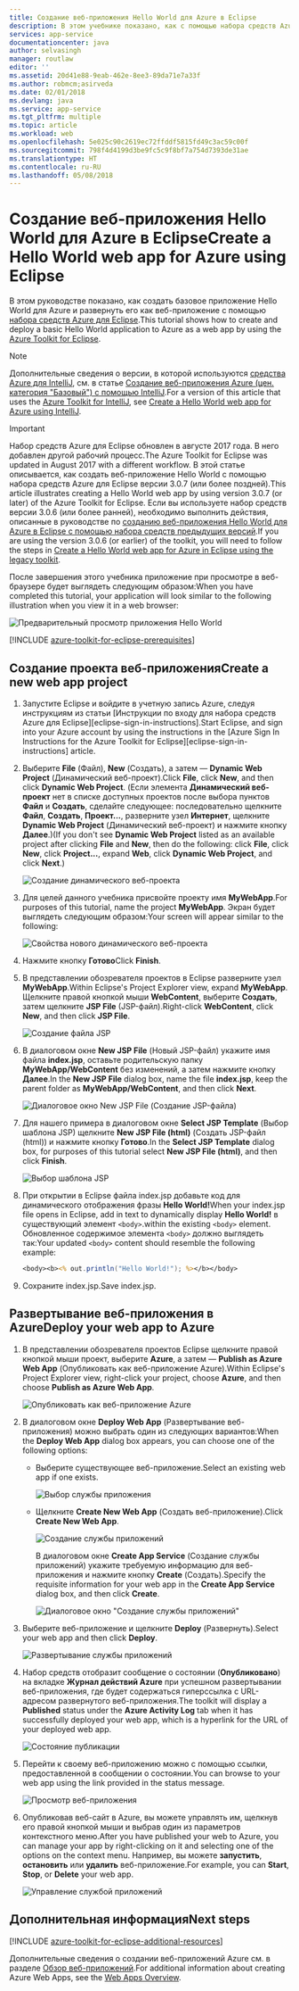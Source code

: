 ```yaml
---
title: Создание веб-приложения Hello World для Azure в Eclipse
description: В этом учебнике показано, как с помощью набора средств Azure для Eclipse создать веб-приложение Hello World для Azure.
services: app-service
documentationcenter: java
author: selvasingh
manager: routlaw
editor: ''
ms.assetid: 20d41e88-9eab-462e-8ee3-89da71e7a33f
ms.author: robmcm;asirveda
ms.date: 02/01/2018
ms.devlang: java
ms.service: app-service
ms.tgt_pltfrm: multiple
ms.topic: article
ms.workload: web
ms.openlocfilehash: 5e025c90c2619ec72ffddf5815fd49c3ac59c00f
ms.sourcegitcommit: 798f4d4199d3be9fc5c9f8bf7a754d7393de31ae
ms.translationtype: HT
ms.contentlocale: ru-RU
ms.lasthandoff: 05/08/2018
---
```

# <a name="create-a-hello-world-web-app-for-azure-using-eclipse"></a><span data-ttu-id="a2164-103">Создание веб-приложения Hello World для Azure в Eclipse</span><span class="sxs-lookup"><span data-stu-id="a2164-103">Create a Hello World web app for Azure using Eclipse</span></span>

<span data-ttu-id="a2164-104">В этом руководстве показано, как создать базовое приложение Hello World для Azure и развернуть его как веб-приложение с помощью [набора средств Azure для Eclipse].</span><span class="sxs-lookup"><span data-stu-id="a2164-104">This tutorial shows how to create and deploy a basic Hello World application to Azure as a web app by using the [Azure Toolkit for Eclipse].</span></span>

> [!NOTE]
>
> <span data-ttu-id="a2164-105">Дополнительные сведения о версии, в которой используются [средства Azure для IntelliJ], см. в статье [Создание веб-приложения Azure (цен. категория "Базовый") с помощью IntelliJ][intellij-hello-world].</span><span class="sxs-lookup"><span data-stu-id="a2164-105">For a version of this article that uses the [Azure Toolkit for IntelliJ], see [Create a Hello World web app for Azure using IntelliJ][intellij-hello-world].</span></span>
>

> [!IMPORTANT]
> 
> <span data-ttu-id="a2164-106">Набор средств Azure для Eclipse обновлен в августе 2017 года. В него добавлен другой рабочий процесс.</span><span class="sxs-lookup"><span data-stu-id="a2164-106">The Azure Toolkit for Eclipse was updated in August 2017 with a different workflow.</span></span> <span data-ttu-id="a2164-107">В этой статье описывается, как создать веб-приложение Hello World с помощью набора средств Azure для Eclipse версии 3.0.7 (или более поздней).</span><span class="sxs-lookup"><span data-stu-id="a2164-107">This article illustrates creating a Hello World web app by using version 3.0.7 (or later) of the Azure Toolkit for Eclipse.</span></span> <span data-ttu-id="a2164-108">Если вы используете набор средств версии 3.0.6 (или более ранней), необходимо выполнить действия, описанные в руководстве по [созданию веб-приложения Hello World для Azure в Eclipse с помощью набора средств предыдущих версий][Legacy Version].</span><span class="sxs-lookup"><span data-stu-id="a2164-108">If you are using the version 3.0.6 (or earlier) of the toolkit, you will need to follow the steps in [Create a Hello World web app for Azure in Eclipse using the legacy toolkit][Legacy Version].</span></span>
> 

<span data-ttu-id="a2164-109">После завершения этого учебника приложение при просмотре в веб-браузере будет выглядеть следующим образом:</span><span class="sxs-lookup"><span data-stu-id="a2164-109">When you have completed this tutorial, your application will look similar to the following illustration when you view it in a web browser:</span></span>

![Предварительный просмотр приложения Hello World][browse-web-app]

[!INCLUDE [azure-toolkit-for-eclipse-prerequisites](../includes/azure-toolkit-for-eclipse-prerequisites.md)]

## <a name="create-a-new-web-app-project"></a><span data-ttu-id="a2164-111">Создание проекта веб-приложения</span><span class="sxs-lookup"><span data-stu-id="a2164-111">Create a new web app project</span></span>

1. <span data-ttu-id="a2164-112">Запустите Eclipse и войдите в учетную запись Azure, следуя инструкциям из статьи [Инструкции по входу для набора средств Azure для Eclipse][eclipse-sign-in-instructions].</span><span class="sxs-lookup"><span data-stu-id="a2164-112">Start Eclipse, and sign into your Azure account by using the instructions in the [Azure Sign In Instructions for the Azure Toolkit for Eclipse][eclipse-sign-in-instructions] article.</span></span>

1. <span data-ttu-id="a2164-113">Выберите **File** (Файл), **New** (Создать), а затем — **Dynamic Web Project** (Динамический веб-проект).</span><span class="sxs-lookup"><span data-stu-id="a2164-113">Click **File**, click **New**, and then click **Dynamic Web Project**.</span></span> <span data-ttu-id="a2164-114">(Если элемента **Динамический веб-проект** нет в списке доступных проектов после выбора пунктов **Файл** и **Создать**, сделайте следующее: последовательно щелкните **Файл**, **Создать**, **Проект...**, разверните узел **Интернет**, щелкните **Dynamic Web Project** (Динамический веб-проект) и нажмите кнопку **Далее**.)</span><span class="sxs-lookup"><span data-stu-id="a2164-114">(If you don't see **Dynamic Web Project** listed as an available project after clicking **File** and **New**, then do the following: click **File**, click **New**, click **Project...**, expand **Web**, click **Dynamic Web Project**, and click **Next**.)</span></span>

   ![Создание динамического веб-проекта][file-new-dynamic-web-project]

2. <span data-ttu-id="a2164-116">Для целей данного учебника присвойте проекту имя **MyWebApp**.</span><span class="sxs-lookup"><span data-stu-id="a2164-116">For purposes of this tutorial, name the project **MyWebApp**.</span></span> <span data-ttu-id="a2164-117">Экран будет выглядеть следующим образом:</span><span class="sxs-lookup"><span data-stu-id="a2164-117">Your screen will appear similar to the following:</span></span>
   
   ![Свойства нового динамического веб-проекта][dynamic-web-project-properties]

3. <span data-ttu-id="a2164-119">Нажмите кнопку **Готово**</span><span class="sxs-lookup"><span data-stu-id="a2164-119">Click **Finish**.</span></span>

4. <span data-ttu-id="a2164-120">В представлении обозревателя проектов в Eclipse разверните узел **MyWebApp**.</span><span class="sxs-lookup"><span data-stu-id="a2164-120">Within Eclipse's Project Explorer view, expand **MyWebApp**.</span></span> <span data-ttu-id="a2164-121">Щелкните правой кнопкой мыши **WebContent**, выберите **Создать**, затем щелкните **JSP File** (JSP-файл).</span><span class="sxs-lookup"><span data-stu-id="a2164-121">Right-click **WebContent**, click **New**, and then click **JSP File**.</span></span>

   ![Создание файла JSP][create-new-jsp-file]

5. <span data-ttu-id="a2164-123">В диалоговом окне **New JSP File** (Новый JSP-файл) укажите имя файла **index.jsp**, оставьте родительскую папку **MyWebApp/WebContent** без изменений, а затем нажмите кнопку **Далее**.</span><span class="sxs-lookup"><span data-stu-id="a2164-123">In the **New JSP File** dialog box, name the file **index.jsp**, keep the parent folder as **MyWebApp/WebContent**, and then click **Next**.</span></span>

   ![Диалоговое окно New JSP File (Создание JSP-файла)][new-jsp-file-dialog]

6. <span data-ttu-id="a2164-125">Для нашего примера в диалоговом окне **Select JSP Template** (Выбор шаблона JSP) щелкните **New JSP File (html)** (Создать JSP-файл (html)) и нажмите кнопку **Готово**.</span><span class="sxs-lookup"><span data-stu-id="a2164-125">In the **Select JSP Template** dialog box, for purposes of this tutorial select **New JSP File (html)**, and then click **Finish**.</span></span>

   ![Выбор шаблона JSP][select-jsp-template]

7. <span data-ttu-id="a2164-127">При открытии в Eclipse файла index.jsp добавьте код для динамического отображения фразы **Hello World!**</span><span class="sxs-lookup"><span data-stu-id="a2164-127">When your index.jsp file opens in Eclipse, add in text to dynamically display **Hello World!**</span></span> <span data-ttu-id="a2164-128">в существующий элемент `<body>`.</span><span class="sxs-lookup"><span data-stu-id="a2164-128">within the existing `<body>` element.</span></span> <span data-ttu-id="a2164-129">Обновленное содержимое элемента `<body>` должно выглядеть так:</span><span class="sxs-lookup"><span data-stu-id="a2164-129">Your updated `<body>` content should resemble the following example:</span></span>
   
   ```jsp
   <body><b><% out.println("Hello World!"); %></b></body>
   ```

8. <span data-ttu-id="a2164-130">Сохраните index.jsp.</span><span class="sxs-lookup"><span data-stu-id="a2164-130">Save index.jsp.</span></span>

## <a name="deploy-your-web-app-to-azure"></a><span data-ttu-id="a2164-131">Развертывание веб-приложения в Azure</span><span class="sxs-lookup"><span data-stu-id="a2164-131">Deploy your web app to Azure</span></span>

1. <span data-ttu-id="a2164-132">В представлении обозревателя проектов Eclipse щелкните правой кнопкой мыши проект, выберите **Azure**, а затем — **Publish as Azure Web App** (Опубликовать как веб-приложение Azure).</span><span class="sxs-lookup"><span data-stu-id="a2164-132">Within Eclipse's Project Explorer view, right-click your project, choose **Azure**, and then choose **Publish as Azure Web App**.</span></span>
   
   ![Опубликовать как веб-приложение Azure][publish-as-azure-web-app]

1. <span data-ttu-id="a2164-134">В диалоговом окне **Deploy Web App** (Развертывание веб-приложения) можно выбрать один из следующих вариантов:</span><span class="sxs-lookup"><span data-stu-id="a2164-134">When the **Deploy Web App** dialog box appears, you can choose one of the following options:</span></span>

   * <span data-ttu-id="a2164-135">Выберите существующее веб-приложение.</span><span class="sxs-lookup"><span data-stu-id="a2164-135">Select an existing web app if one exists.</span></span>

      ![Выбор службы приложения][select-app-service]

   * <span data-ttu-id="a2164-137">Щелкните **Create New Web App** (Создать веб-приложение).</span><span class="sxs-lookup"><span data-stu-id="a2164-137">Click **Create New Web App**.</span></span>

      ![Создание службы приложений][create-app-service]

      <span data-ttu-id="a2164-139">В диалоговом окне **Create App Service** (Создание службы приложений) укажите требуемую информацию для веб-приложения и нажмите кнопку **Create** (Создать).</span><span class="sxs-lookup"><span data-stu-id="a2164-139">Specify the requisite information for your web app in the **Create App Service** dialog box, and then click **Create**.</span></span>

      ![Диалоговое окно "Создание службы приложений"][create-app-service-dialog]

1. <span data-ttu-id="a2164-141">Выберите веб-приложение и щелкните **Deploy** (Развернуть).</span><span class="sxs-lookup"><span data-stu-id="a2164-141">Select your web app and then click **Deploy**.</span></span>

   ![Развертывание службы приложений][deploy-app-service]

1. <span data-ttu-id="a2164-143">Набор средств отобразит сообщение о состоянии (**Опубликовано**) на вкладке **Журнал действий Azure** при успешном развертывании веб-приложения, где будет содержаться гиперссылка с URL-адресом развернутого веб-приложения.</span><span class="sxs-lookup"><span data-stu-id="a2164-143">The toolkit will display a **Published** status under the **Azure Activity Log** tab when it has successfully deployed your web app, which is a hyperlink for the URL of your deployed web app.</span></span>

   ![Состояние публикации][publish-status]

1. <span data-ttu-id="a2164-145">Перейти к своему веб-приложению можно с помощью ссылки, предоставленной в сообщении о состоянии.</span><span class="sxs-lookup"><span data-stu-id="a2164-145">You can browse to your web app using the link provided in the status message.</span></span>

   ![Просмотр веб-приложения][browse-web-app]

1. <span data-ttu-id="a2164-147">Опубликовав веб-сайт в Azure, вы можете управлять им, щелкнув его правой кнопкой мыши и выбрав один из параметров контекстного меню.</span><span class="sxs-lookup"><span data-stu-id="a2164-147">After you have published your web to Azure, you can manage your app by right-clicking on it and selecting one of the options on the context menu.</span></span> <span data-ttu-id="a2164-148">Например, вы можете **запустить**, **остановить** или **удалить** веб-приложение.</span><span class="sxs-lookup"><span data-stu-id="a2164-148">For example, you can **Start**, **Stop**, or **Delete** your web app.</span></span>

   ![Управление службой приложений][manage-app-service]

## <a name="next-steps"></a><span data-ttu-id="a2164-150">Дополнительная информация</span><span class="sxs-lookup"><span data-stu-id="a2164-150">Next steps</span></span>

[!INCLUDE [azure-toolkit-for-eclipse-additional-resources](../includes/azure-toolkit-for-eclipse-additional-resources.md)]

<span data-ttu-id="a2164-151">Дополнительные сведения о создании веб-приложений Azure см. в разделе [Обзор веб-приложений].</span><span class="sxs-lookup"><span data-stu-id="a2164-151">For additional information about creating Azure Web Apps, see the [Web Apps Overview].</span></span>

<!-- URL List -->

[набора средств Azure для Eclipse]: azure-toolkit-for-eclipse.md
[Azure Toolkit for Eclipse]: azure-toolkit-for-eclipse.md
[средства Azure для IntelliJ]: ../intellij/azure-toolkit-for-intellij.md
[Azure Toolkit for IntelliJ]: ../intellij/azure-toolkit-for-intellij.md
[intellij-hello-world]: ../intellij/azure-toolkit-for-intellij-create-hello-world-web-app.md
[Обзор веб-приложений]: /azure/app-service/app-service-web-overview
[Web Apps Overview]: /azure/app-service/app-service-web-overview
[Apache Tomcat]: http://tomcat.apache.org/
[Jetty]: http://www.eclipse.org/jetty/
[Legacy Version]: azure-toolkit-for-eclipse-create-hello-world-web-app-legacy-version.md

<!-- IMG List -->

[browse-web-app]: ./media/azure-toolkit-for-eclipse-create-hello-world-web-app/browse-web-app.png
[file-new-dynamic-web-project]: ./media/azure-toolkit-for-eclipse-create-hello-world-web-app/file-new-dynamic-web-project.png
[dynamic-web-project-properties]: ./media/azure-toolkit-for-eclipse-create-hello-world-web-app/dynamic-web-project-properties.png
[create-new-jsp-file]: ./media/azure-toolkit-for-eclipse-create-hello-world-web-app/create-new-jsp-file.png
[new-jsp-file-dialog]: ./media/azure-toolkit-for-eclipse-create-hello-world-web-app/new-jsp-file-dialog.png
[select-jsp-template]: ./media/azure-toolkit-for-eclipse-create-hello-world-web-app/select-jsp-template.png
[publish-as-azure-web-app]: ./media/azure-toolkit-for-eclipse-create-hello-world-web-app/publish-as-azure-web-app.png
[deploy-web-app-dialog]: ./media/azure-toolkit-for-eclipse-create-hello-world-web-app/deploy-web-app-dialog.png
[select-app-service]: ./media/azure-toolkit-for-eclipse-create-hello-world-web-app/select-app-service.png
[create-app-service-dialog]: ./media/azure-toolkit-for-eclipse-create-hello-world-web-app/create-app-service-dialog.png
[publish-status]: ./media/azure-toolkit-for-eclipse-create-hello-world-web-app/publish-status.png
[create-app-service]: ./media/azure-toolkit-for-eclipse-create-hello-world-web-app/create-app-service.png
[deploy-app-service]: ./media/azure-toolkit-for-eclipse-create-hello-world-web-app/deploy-app-service.png
[manage-app-service]: ./media/azure-toolkit-for-eclipse-create-hello-world-web-app/manage-app-service.png

